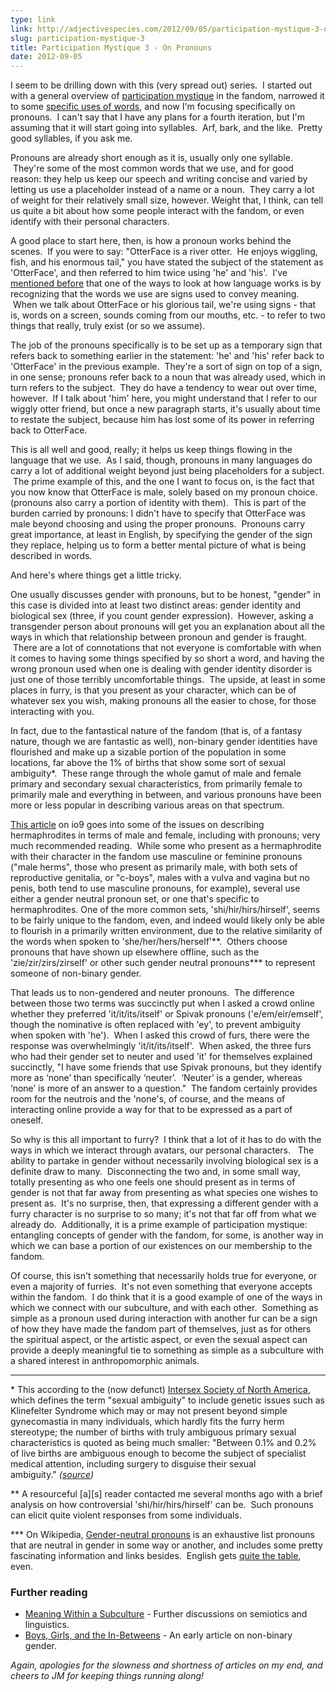 ```yaml
---
type: link
link: http://adjectivespecies.com/2012/09/05/participation-mystique-3-on-pronouns/
slug: participation-mystique-3
title: Participation Mystique 3 - On Pronouns
date: 2012-09-05
---
```


I seem to be drilling down with this (very spread out) series.  I started out
with a general overview of [participation
mystique](http://adjectivespecies.com/2012/01/25/participation-mystique/) in the
fandom, narrowed it to some [specific uses of
words](http://adjectivespecies.com/2012/02/08/participation-mystique-2-on-words/),
and now I'm focusing specifically on pronouns.  I can't say that I have any
plans for a fourth iteration, but I'm assuming that it will start going into
syllables.  Arf, bark, and the like.  Pretty good syllables, if you ask me.

Pronouns are already short enough as it is, usually only one syllable.  They're
some of the most common words that we use, and for good reason: they help us
keep our speech and writing concise and varied by letting us use a placeholder
instead of a name or a noun.  They carry a lot of weight for their relatively
small size, however. Weight that, I think, can tell us quite a bit about how
some people interact with the fandom, or even identify with their personal
characters.<!--more-->

A good place to start here, then, is how a pronoun works behind the scenes.  If
you were to say: "OtterFace is a river otter.  He enjoys wiggling, fish, and his
enormous tail," you have stated the subject of the statement as 'OtterFace', and
then referred to him twice using 'he' and 'his'.  I've [mentioned
before](http://adjectivespecies.com/2012/04/12/meaning-within-a-subculture-part-2/)
that one of the ways to look at how language works is by recognizing that the
words we use are signs used to convey meaning.  When we talk about OtterFace or
his glorious tail, we're using signs - that is, words on a screen, sounds coming
from our mouths, etc. - to refer to two things that really, truly exist (or so
we assume).

The job of the pronouns specifically is to be set up as a temporary sign that
refers back to something earlier in the statement: 'he' and 'his' refer back to
'OtterFace' in the previous example.  They're a sort of sign on top of a sign,
in one sense; pronouns refer back to a noun that was already used, which in turn
refers to the subject.  They do have a tendency to wear out over time, however.
 If I talk about 'him' here, you might understand that I refer to our wiggly
otter friend, but once a new paragraph starts, it's usually about time to
restate the subject, because him has lost some of its power in referring back to
OtterFace.

This is all well and good, really; it helps us keep things flowing in the
language that we use.  As I said, though, pronouns in many languages do carry a
lot of additional weight beyond just being placeholders for a subject.  The
prime example of this, and the one I want to focus on, is the fact that you now
know that OtterFace is male, solely based on my pronoun choice. (pronouns also
carry a portion of identity with them).  This is part of the burden carried by
pronouns: I didn't have to specify that OtterFace was male beyond choosing and
using the proper pronouns.  Pronouns carry great importance, at least in
English, by specifying the gender of the sign they replace, helping us to form a
better mental picture of what is being described in words.

And here's where things get a little tricky.

One usually discusses gender with pronouns, but to be honest, "gender" in this
case is divided into at least two distinct areas: gender identity and biological
sex (three, if you count gender expression).  However, asking a transgender
person about pronouns will get you an explanation about all the ways in which
that relationship between pronoun and gender is fraught.  There are a lot of
connotations that not everyone is comfortable with when it comes to having some
things specified by so short a word, and having the wrong pronoun used when one
is dealing with gender identity disorder is just one of those terribly
uncomfortable things.  The upside, at least in some places in furry, is that you
present as your character, which can be of whatever sex you wish, making
pronouns all the easier to chose, for those interacting with you.

In fact, due to the fantastical nature of the fandom (that is, of a fantasy
nature, though we are fantastic as well), non-binary gender identities have
flourished and make up a sizable portion of the population in some locations,
far above the 1% of births that show some sort of sexual ambiguity\*.  These
range through the whole gamut of male and female primary and secondary sexual
characteristics, from primarily female to primarily male and everything in
between, and various pronouns have been more or less popular in describing
various areas on that spectrum.

[This article](http://io9.com/5939725/how-to-write-about-hermaphrodite-sex) on
io9 goes into some of the issues on describing hermaphrodites in terms of male
and female, including with pronouns; very much recommended reading.  While some
who present as a hermaphrodite with their character in the fandom use masculine
or feminine pronouns ("male herms", those who present as primarily male, with
both sets of reproductive genitalia, or "c-boys", males with a vulva and vagina
but no penis, both tend to use masculine pronouns, for example), several use
either a gender neutral pronoun set, or one that's specific to hermaphrodites.
One of the more common sets, 'shi/hir/hirs/hirself', seems to be fairly unique
to the fandom, even, and indeed would likely only be able to flourish in a
primarily written environment, due to the relative similarity of the words when
spoken to 'she/her/hers/herself'\*\*.  Others choose pronouns that have shown up
elsewhere offline, such as the 'zie/zir/zirs/zirself' or other such gender
neutral pronouns\*\*\* to represent someone of non-binary gender.

That leads us to non-gendered and neuter pronouns.  The difference between those
two terms was succinctly put when I asked a crowd online whether they preferred
'it/it/its/itself' or Spivak pronouns ('e/em/eir/emself', though the nominative
is often replaced with 'ey', to prevent ambiguity when spoken with 'he').  When
I asked this crowd of furs, there were the response was overwhelmingly
'it/it/its/itself'.  When asked, the three furs who had their gender set to
neuter and used 'it' for themselves explained succinctly, "I have some friends
that use Spivak pronouns, but they identify more as ‘none’ than specifically
‘neuter’.  ‘Neuter’ is a gender, whereas ‘none’ is more of an answer to a
question."  The fandom certainly provides room for the neutrois and the 'none's,
of course, and the means of interacting online provide a way for that to be
expressed as a part of oneself.

So why is this all important to furry?  I think that a lot of it has to do with
the ways in which we interact through avatars, our personal characters.   The
ability to partake in gender without necessarily involving biological sex is a
definite draw to many.  Disconnecting the two and, in some small way, totally
presenting as who one feels one should present as in terms of gender is not that
far away from presenting as what species one wishes to present as.  It's no
surprise, then, that expressing a different gender with a furry character is no
surprise to so many; it's not that far off from what we already do.
 Additionally, it is a prime example of participation mystique: entangling
concepts of gender with the fandom, for some, is another way in which we can
base a portion of our existences on our membership to the fandom.

Of course, this isn't something that necessarily holds true for everyone, or
even a majority of furries.  It's not even something that everyone accepts
within the fandom.  I do think that it is a good example of one of the ways in
which we connect with our subculture, and with each other.  Something as simple
as a pronoun used during interaction with another fur can be a sign of how they
have made the fandom part of themselves, just as for others the spiritual
aspect, or the artistic aspect, or even the sexual aspect can provide a deeply
meaningful tie to something as simple as a subculture with a shared interest in
anthropomorphic animals.

-----

\* This according to the (now defunct) [Intersex Society of North
America](http://en.wikipedia.org/wiki/Intersex_Society_of_North_America), which
defines the term "sexual ambiguity" to include genetic issues such as
Klinefelter Syndrome which may or may not present beyond simple gynecomastia in
many individuals, which hardly fits the furry herm stereotype; the number of
births with truly ambiguous primary sexual characteristics is quoted as being
much smaller: "Between 0.1% and 0.2% of live births are ambiguous enough to
become the subject of specialist medical attention, including surgery to
disguise their sexual
ambiguity." *([source](http://en.wikipedia.org/wiki/Intersex#Other_possible_intersex_conditions_and_scope))*

\*\* A resourceful \[a\]\[s\] reader contacted me several months ago with a brief
analysis on how controversial 'shi/hir/hirs/hirself' can be.  Such pronouns can
elicit quite violent responses from some individuals.

\*\*\* On Wikipedia, [Gender-neutral
pronouns](http://en.wikipedia.org/wiki/Gender-neutral_pronoun) is an exhaustive
list pronouns that are neutral in gender in some way or another, and includes
some pretty fascinating information and links besides.  English gets [quite the
table](http://en.wikipedia.org/wiki/Gender-neutral_pronoun#Summary), even.

### Further reading

* [Meaning Within a
Subculture](http://adjectivespecies.com/meaning-within-a-subculture/) - Further discussions on
semiotics and linguistics.  
* [Boys, Girls, and the
In-Betweens](http://adjectivespecies.com/2011/11/16/boys-girls-and-the-in-betweens/) -
An early article on non-binary gender.

*Again, apologies for the slowness and shortness of articles on my end, and
cheers to JM for keeping things running along!*
